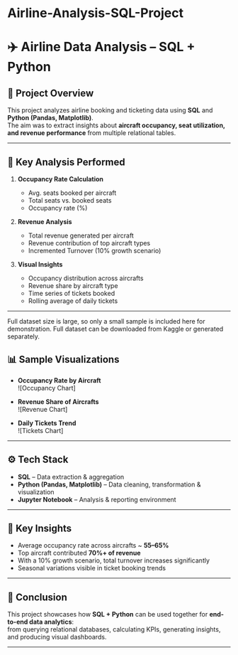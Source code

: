 # Airline-Analysis-SQL-Project
# ✈️ Airline Data Analysis – SQL + Python

## 📖 Project Overview
This project analyzes airline booking and ticketing data using **SQL** and **Python (Pandas, Matplotlib)**.  
The aim was to extract insights about **aircraft occupancy, seat utilization, and revenue performance** from multiple relational tables.

---


## 🔑 Key Analysis Performed
1. **Occupancy Rate Calculation**  
   - Avg. seats booked per aircraft  
   - Total seats vs. booked seats  
   - Occupancy rate (%)  

2. **Revenue Analysis**  
   - Total revenue generated per aircraft  
   - Revenue contribution of top aircraft types  
   - Incremented Turnover (10% growth scenario)  

3. **Visual Insights**  
   - Occupancy distribution across aircrafts  
   - Revenue share by aircraft type  
   - Time series of tickets booked  
   - Rolling average of daily tickets  

---
Full dataset size is large, so only a small sample is included here for demonstration. Full dataset can be downloaded from  Kaggle or generated separately.

## 📊 Sample Visualizations
- **Occupancy Rate by Aircraft**  
  ![Occupancy Chart]

- **Revenue Share of Aircrafts**  
  ![Revenue Chart]

- **Daily Tickets Trend**  
  ![Tickets Chart]

---

## ⚙️ Tech Stack
- **SQL** – Data extraction & aggregation  
- **Python (Pandas, Matplotlib)** – Data cleaning, transformation & visualization  
- **Jupyter Notebook** – Analysis & reporting environment  

---

## 🚀 Key Insights
- Average occupancy rate across aircrafts ~ **55–65%**  
- Top aircraft contributed **70%+ of revenue**  
- With a 10% growth scenario, total turnover increases significantly  
- Seasonal variations visible in ticket booking trends  

---


## 📌 Conclusion
This project showcases how **SQL + Python** can be used together for **end-to-end data analytics**:  
from querying relational databases, calculating KPIs, generating insights, and producing visual dashboards.  

---
